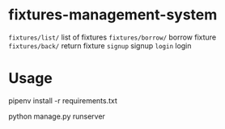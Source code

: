 fixtures-management-system
==========================

`fixtures/list/` list of fixtures
`fixtures/borrow/` borrow fixture
`fixtures/back/` return fixture
`signup` signup 
`login` login

# Usage

pipenv install -r requirements.txt

python manage.py runserver
